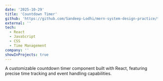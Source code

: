 ```yaml
---
date: '2025-10-29'
title: 'Countdown Timer'
github: 'https://github.com/Sandeep-Lodhi/mern-system-design-practice/tree/count-down-timer'
external: ''
tech:
  - React
  - JavaScript
  - CSS
  - Time Management
company: ''
showInProjects: true
---
```


A customizable countdown timer component built with React, featuring precise time tracking and event handling capabilities.